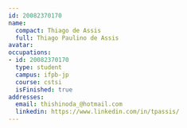 ```yaml
---
id: 20082370170
name:
  compact: Thiago de Assis
  full: Thiago Paulino de Assis
avatar:
occupations:
- id: 20082370170
  type: student
  campus: ifpb-jp
  course: cstsi
  isFinished: true
addresses:
  email: thishinoda_@hotmail.com
  linkedin: https://www.linkedin.com/in/tpassis/
---
```

